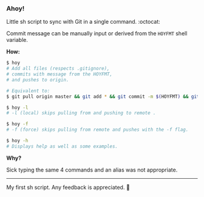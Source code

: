 ### Ahoy!

Little sh script to sync with Git in a single command. :octocat:

Commit message can be manually input or derived from the `HOYFMT` shell variable.

**How:**
```sh
$ hoy 
# Add all files (respects .gitignore), 
# commits with message from the HOYFMT, 
# and pushes to origin.

# Equivalent to:
$ git pull origin master && git add * && git commit -m $(HOYFMT) && git push origin master

```	

```sh
$ hoy -l
# -l (local) skips pulling from and pushing to remote .
```

```sh
$ hoy -f
# -f (force) skips pulling from remote and pushes with the -f flag.
```

```sh
$ hoy -h
# Displays help as well as some examples.
```

**Why?**

Sick typing the same 4 commands and an alias was not appropriate. 

---

My first sh script. Any feedback is appreciated. :evergreen_tree:
